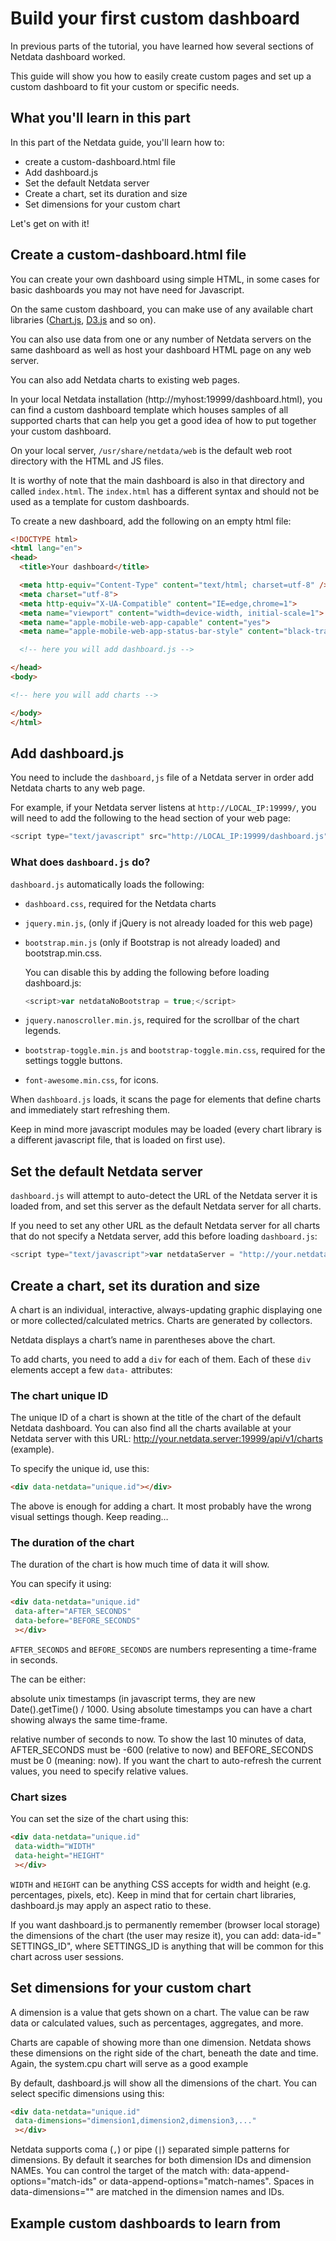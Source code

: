 # Build your first custom dashboard

In previous parts of the tutorial, you have learned how several sections of Netdata dashboard worked. 

This guide will show you how to easily create custom pages and set up a custom dashboard to fit your custom or specific needs.

## What you'll learn in this part

In this part of the Netdata guide, you'll learn how to:

-   create a custom-dashboard.html file
-   Add dashboard.js
-   Set the default Netdata server
-   Create a chart, set its duration and size
-   Set dimensions for your custom chart

Let's get on with it!

## Create a custom-dashboard.html file

You can create your own dashboard using simple HTML, in some cases for basic dashboards you may not have need for Javascript.

On the same custom dashboard, you can make use of any available chart libraries ([Chart.js](http://www.chartjs.org/), [D3.js](http://d3js.org/) and so on).

You can also use data from one or any number of Netdata servers on the same dashboard as well as host your dashboard HTML page on any web server.

You can also add Netdata charts to existing web pages.

In your local Netdata installation (http://myhost:19999/dashboard.html), you can find a custom dashboard template which houses samples of all supported charts that can help you get a good idea of how to put together your custom dashboard.

On your local server, `/usr/share/netdata/web` is the default web root directory with the HTML and JS files.

It is worthy of note that the main dashboard is also in that directory and called `index.html`. The `index.html` has a different syntax and should not be used as a template for custom dashboards.

To create a new dashboard, add the following on an empty html file:

```html
<!DOCTYPE html>
<html lang="en">
<head>
  <title>Your dashboard</title>

  <meta http-equiv="Content-Type" content="text/html; charset=utf-8" />
  <meta charset="utf-8">
  <meta http-equiv="X-UA-Compatible" content="IE=edge,chrome=1">
  <meta name="viewport" content="width=device-width, initial-scale=1">
  <meta name="apple-mobile-web-app-capable" content="yes">
  <meta name="apple-mobile-web-app-status-bar-style" content="black-translucent">

  <!-- here you will add dashboard.js -->

</head>
<body>

<!-- here you will add charts -->

</body>
</html>
```

## Add dashboard.js

You need to include the `dashboard,js` file of a Netdata server in order add Netdata charts to any web page. 

For example, if your Netdata server listens at `http://LOCAL_IP:19999/`, you will need to add the following to the head section of your web page:

```js
<script type="text/javascript" src="http://LOCAL_IP:19999/dashboard.js"></script>
```

### What does `dashboard.js` do?

  `dashboard.js` automatically loads the following:

-   `dashboard.css`, required for the Netdata charts

-   `jquery.min.js`, (only if jQuery is not already loaded for this web page)

-   `bootstrap.min.js` (only if Bootstrap is not already loaded) and bootstrap.min.css.

    You can disable this by adding the following before loading dashboard.js:

    ```js
    <script>var netdataNoBootstrap = true;</script>
    ```
-   `jquery.nanoscroller.min.js`, required for the scrollbar of the chart legends.

-   `bootstrap-toggle.min.js` and `bootstrap-toggle.min.css`, required for the settings toggle buttons.

-   `font-awesome.min.css`, for icons.

When `dashboard.js` loads, it scans the page for elements that define charts and immediately start refreshing them.

Keep in mind more javascript modules may be loaded (every chart library is a different javascript file, that is loaded on first use).

## Set the default Netdata server

`dashboard.js` will attempt to auto-detect the URL of the Netdata server it is loaded from, 
and set this server as the default Netdata server for all charts.

If you need to set any other URL as the default Netdata server for all charts that do not specify a Netdata server, 
add this before loading `dashboard.js`:

```js
<script type="text/javascript">var netdataServer = "http://your.netdata.server:19999";</script>
```

## Create a chart, set its duration and size

A chart is an individual, interactive, always-updating graphic displaying one or more collected/calculated metrics. 
Charts are generated by collectors.

Netdata displays a chart’s name in parentheses above the chart.

To add charts, you need to add a `div` for each of them. Each of these `div` elements accept a few `data-` attributes:

### The chart unique ID

The unique ID of a chart is shown at the title of the chart of the default Netdata dashboard. You can also find all the charts available at your Netdata server with this URL: http://your.netdata.server:19999/api/v1/charts (example).

To specify the unique id, use this:

```html
<div data-netdata="unique.id"></div>
```

The above is enough for adding a chart. It most probably have the wrong visual settings though. Keep reading…

### The duration of the chart

The duration of the chart is how much time of data it will show. 

You can specify it using:

```html
<div data-netdata="unique.id"
 data-after="AFTER_SECONDS"
 data-before="BEFORE_SECONDS"
 ></div>
 ```
`AFTER_SECONDS` and `BEFORE_SECONDS` are numbers representing a time-frame in seconds.

The can be either:

absolute unix timestamps (in javascript terms, they are new Date().getTime() / 1000. Using absolute timestamps you can have a chart showing always the same time-frame.

relative number of seconds to now. To show the last 10 minutes of data, AFTER_SECONDS must be -600 (relative to now) and BEFORE_SECONDS must be 0 (meaning: now). If you want the chart to auto-refresh the current values, you need to specify relative values.

### Chart sizes

You can set the size of the chart using this:

```html
<div data-netdata="unique.id"
 data-width="WIDTH"
 data-height="HEIGHT"
 ></div>
```

`WIDTH` and `HEIGHT` can be anything CSS accepts for width and height (e.g. percentages, pixels, etc). Keep in mind that for certain chart libraries, dashboard.js may apply an aspect ratio to these.

If you want dashboard.js to permanently remember (browser local storage) the dimensions of the chart (the user may resize it), you can add: data-id=" SETTINGS_ID", where SETTINGS_ID is anything that will be common for this chart across user sessions.


## Set dimensions for your custom chart

A dimension is a value that gets shown on a chart. The value can be raw data or calculated values, such as percentages, aggregates, and more.

Charts are capable of showing more than one dimension. Netdata shows these dimensions on the right side of the chart, beneath the date and time. Again, the system.cpu chart will serve as a good example

By default, dashboard.js will show all the dimensions of the chart. You can select specific dimensions using this:

```html
<div data-netdata="unique.id"
 data-dimensions="dimension1,dimension2,dimension3,..."
 ></div>
 ```

Netdata supports coma (`,`) or pipe (`|`) separated simple patterns for dimensions. 
By default it searches for both dimension IDs and dimension NAMEs. 
You can control the target of the match with: data-append-options="match-ids" or data-append-options="match-names". 
Spaces in data-dimensions="" are matched in the dimension names and IDs.

## Example custom dashboards to learn from
